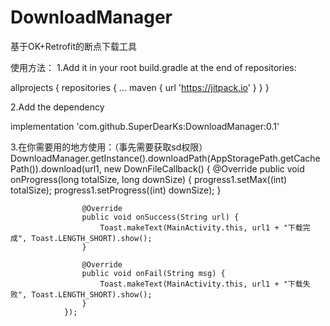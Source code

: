 # DownloadManager
基于OK+Retrofit的断点下载工具

使用方法：
1.Add it in your root build.gradle at the end of repositories:

allprojects {
		repositories {
			...
			maven { url 'https://jitpack.io' }
		}
	}
  
 2.Add the dependency
  
  implementation 'com.github.SuperDearKs:DownloadManager:0.1'
  
3.在你需要用的地方使用：（事先需要获取sd权限）
 DownloadManager.getInstance().downloadPath(AppStoragePath.getCachePath()).download(url1, new DownFileCallback() {
                    @Override
                    public void onProgress(long totalSize, long downSize) {
                        progress1.setMax((int) totalSize);
                        progress1.setProgress((int) downSize);
                    }

                    @Override
                    public void onSuccess(String url) {
                        Toast.makeText(MainActivity.this, url1 + "下载完成", Toast.LENGTH_SHORT).show();
                    }

                    @Override
                    public void onFail(String msg) {
                        Toast.makeText(MainActivity.this, url1 + "下载失败", Toast.LENGTH_SHORT).show();
                    }
                });
